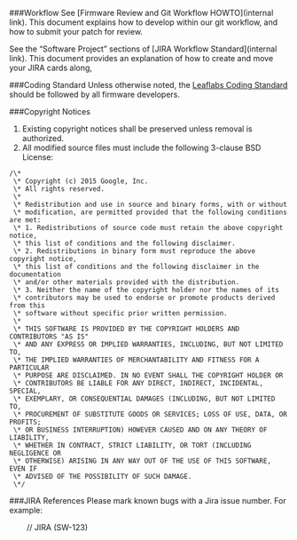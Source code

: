 ###Workflow
See [Firmware Review and Git Workflow HOWTO](internal link). This document explains how to develop within our git workflow, and how to submit your patch for review.

See the “Software Project” sections of [JIRA Workflow Standard](internal link). This document provides an explanation of how to create and move your JIRA cards along, 

###Coding Standard
Unless otherwise noted, the [Leaflabs Coding Standard](http://leaflabs.com/docs/libmaple/coding-standard.html) should be followed by all firmware developers. 

###Copyright Notices
1. Existing copyright notices shall be preserved unless removal is authorized.
2. All modified source files must include the following 3-clause BSD License:
```
/\*
 \* Copyright (c) 2015 Google, Inc.
 \* All rights reserved.
 \*
 \* Redistribution and use in source and binary forms, with or without
 \* modification, are permitted provided that the following conditions are met:
 \* 1. Redistributions of source code must retain the above copyright notice,
 \* this list of conditions and the following disclaimer.
 \* 2. Redistributions in binary form must reproduce the above copyright notice,
 \* this list of conditions and the following disclaimer in the documentation
 \* and/or other materials provided with the distribution.
 \* 3. Neither the name of the copyright holder nor the names of its
 \* contributors may be used to endorse or promote products derived from this
 \* software without specific prior written permission.
 \*
 \* THIS SOFTWARE IS PROVIDED BY THE COPYRIGHT HOLDERS AND CONTRIBUTORS "AS IS"
 \* AND ANY EXPRESS OR IMPLIED WARRANTIES, INCLUDING, BUT NOT LIMITED TO,
 \* THE IMPLIED WARRANTIES OF MERCHANTABILITY AND FITNESS FOR A PARTICULAR
 \* PURPOSE ARE DISCLAIMED. IN NO EVENT SHALL THE COPYRIGHT HOLDER OR
 \* CONTRIBUTORS BE LIABLE FOR ANY DIRECT, INDIRECT, INCIDENTAL, SPECIAL,
 \* EXEMPLARY, OR CONSEQUENTIAL DAMAGES (INCLUDING, BUT NOT LIMITED TO,
 \* PROCUREMENT OF SUBSTITUTE GOODS OR SERVICES; LOSS OF USE, DATA, OR PROFITS;
 \* OR BUSINESS INTERRUPTION) HOWEVER CAUSED AND ON ANY THEORY OF LIABILITY,
 \* WHETHER IN CONTRACT, STRICT LIABILITY, OR TORT (INCLUDING NEGLIGENCE OR
 \* OTHERWISE) ARISING IN ANY WAY OUT OF THE USE OF THIS SOFTWARE, EVEN IF
 \* ADVISED OF THE POSSIBILITY OF SUCH DAMAGE.
 \*/
```

###JIRA References
Please mark known bugs with a Jira issue number. For example:

        // JIRA (SW-123)
